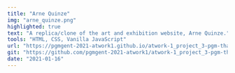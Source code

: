 ```yaml
---
title: "Arne Quinze"
img: "arne_quinze.png"
highlighted: true
text: "A replica/clone of the art and exhibition website, Arne Quinze."
tools: "HTML, CSS, Vanilla JavaScript"
url: "https://pgmgent-2021-atwork1.github.io/atwork-1_project_3-pgm-thabisadingani/"
git: "https://github.com/pgmgent-2021-atwork1/atwork-1_project_3-pgm-thabisadingani"
date: "2021-01-16"
---
```




